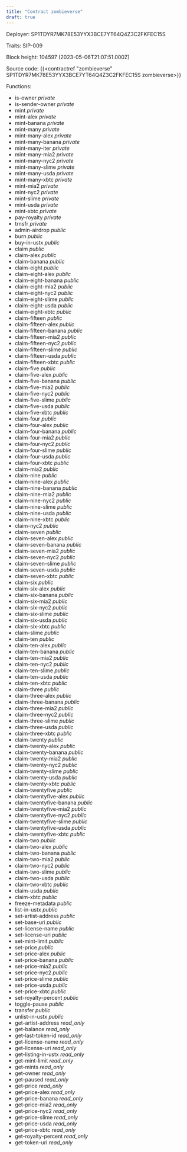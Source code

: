```yaml
---
title: "Contract zombieverse"
draft: true
---
```

Deployer: SP1TDYR7MK78E53YYX3BCE7YT64Q4Z3C2FKFEC15S

Traits:
SIP-009 



Block height: 104597 (2023-05-06T21:07:51.000Z)

Source code: {{<contractref "zombieverse" SP1TDYR7MK78E53YYX3BCE7YT64Q4Z3C2FKFEC15S zombieverse>}}

Functions:

* is-owner _private_
* is-sender-owner _private_
* mint _private_
* mint-alex _private_
* mint-banana _private_
* mint-many _private_
* mint-many-alex _private_
* mint-many-banana _private_
* mint-many-iter _private_
* mint-many-mia2 _private_
* mint-many-nyc2 _private_
* mint-many-slime _private_
* mint-many-usda _private_
* mint-many-xbtc _private_
* mint-mia2 _private_
* mint-nyc2 _private_
* mint-slime _private_
* mint-usda _private_
* mint-xbtc _private_
* pay-royalty _private_
* trnsfr _private_
* admin-airdrop _public_
* burn _public_
* buy-in-ustx _public_
* claim _public_
* claim-alex _public_
* claim-banana _public_
* claim-eight _public_
* claim-eight-alex _public_
* claim-eight-banana _public_
* claim-eight-mia2 _public_
* claim-eight-nyc2 _public_
* claim-eight-slime _public_
* claim-eight-usda _public_
* claim-eight-xbtc _public_
* claim-fifteen _public_
* claim-fifteen-alex _public_
* claim-fifteen-banana _public_
* claim-fifteen-mia2 _public_
* claim-fifteen-nyc2 _public_
* claim-fifteen-slime _public_
* claim-fifteen-usda _public_
* claim-fifteen-xbtc _public_
* claim-five _public_
* claim-five-alex _public_
* claim-five-banana _public_
* claim-five-mia2 _public_
* claim-five-nyc2 _public_
* claim-five-slime _public_
* claim-five-usda _public_
* claim-five-xbtc _public_
* claim-four _public_
* claim-four-alex _public_
* claim-four-banana _public_
* claim-four-mia2 _public_
* claim-four-nyc2 _public_
* claim-four-slime _public_
* claim-four-usda _public_
* claim-four-xbtc _public_
* claim-mia2 _public_
* claim-nine _public_
* claim-nine-alex _public_
* claim-nine-banana _public_
* claim-nine-mia2 _public_
* claim-nine-nyc2 _public_
* claim-nine-slime _public_
* claim-nine-usda _public_
* claim-nine-xbtc _public_
* claim-nyc2 _public_
* claim-seven _public_
* claim-seven-alex _public_
* claim-seven-banana _public_
* claim-seven-mia2 _public_
* claim-seven-nyc2 _public_
* claim-seven-slime _public_
* claim-seven-usda _public_
* claim-seven-xbtc _public_
* claim-six _public_
* claim-six-alex _public_
* claim-six-banana _public_
* claim-six-mia2 _public_
* claim-six-nyc2 _public_
* claim-six-slime _public_
* claim-six-usda _public_
* claim-six-xbtc _public_
* claim-slime _public_
* claim-ten _public_
* claim-ten-alex _public_
* claim-ten-banana _public_
* claim-ten-mia2 _public_
* claim-ten-nyc2 _public_
* claim-ten-slime _public_
* claim-ten-usda _public_
* claim-ten-xbtc _public_
* claim-three _public_
* claim-three-alex _public_
* claim-three-banana _public_
* claim-three-mia2 _public_
* claim-three-nyc2 _public_
* claim-three-slime _public_
* claim-three-usda _public_
* claim-three-xbtc _public_
* claim-twenty _public_
* claim-twenty-alex _public_
* claim-twenty-banana _public_
* claim-twenty-mia2 _public_
* claim-twenty-nyc2 _public_
* claim-twenty-slime _public_
* claim-twenty-usda _public_
* claim-twenty-xbtc _public_
* claim-twentyfive _public_
* claim-twentyfive-alex _public_
* claim-twentyfive-banana _public_
* claim-twentyfive-mia2 _public_
* claim-twentyfive-nyc2 _public_
* claim-twentyfive-slime _public_
* claim-twentyfive-usda _public_
* claim-twentyfive-xbtc _public_
* claim-two _public_
* claim-two-alex _public_
* claim-two-banana _public_
* claim-two-mia2 _public_
* claim-two-nyc2 _public_
* claim-two-slime _public_
* claim-two-usda _public_
* claim-two-xbtc _public_
* claim-usda _public_
* claim-xbtc _public_
* freeze-metadata _public_
* list-in-ustx _public_
* set-artist-address _public_
* set-base-uri _public_
* set-license-name _public_
* set-license-uri _public_
* set-mint-limit _public_
* set-price _public_
* set-price-alex _public_
* set-price-banana _public_
* set-price-mia2 _public_
* set-price-nyc2 _public_
* set-price-slime _public_
* set-price-usda _public_
* set-price-xbtc _public_
* set-royalty-percent _public_
* toggle-pause _public_
* transfer _public_
* unlist-in-ustx _public_
* get-artist-address _read_only_
* get-balance _read_only_
* get-last-token-id _read_only_
* get-license-name _read_only_
* get-license-uri _read_only_
* get-listing-in-ustx _read_only_
* get-mint-limit _read_only_
* get-mints _read_only_
* get-owner _read_only_
* get-paused _read_only_
* get-price _read_only_
* get-price-alex _read_only_
* get-price-banana _read_only_
* get-price-mia2 _read_only_
* get-price-nyc2 _read_only_
* get-price-slime _read_only_
* get-price-usda _read_only_
* get-price-xbtc _read_only_
* get-royalty-percent _read_only_
* get-token-uri _read_only_

